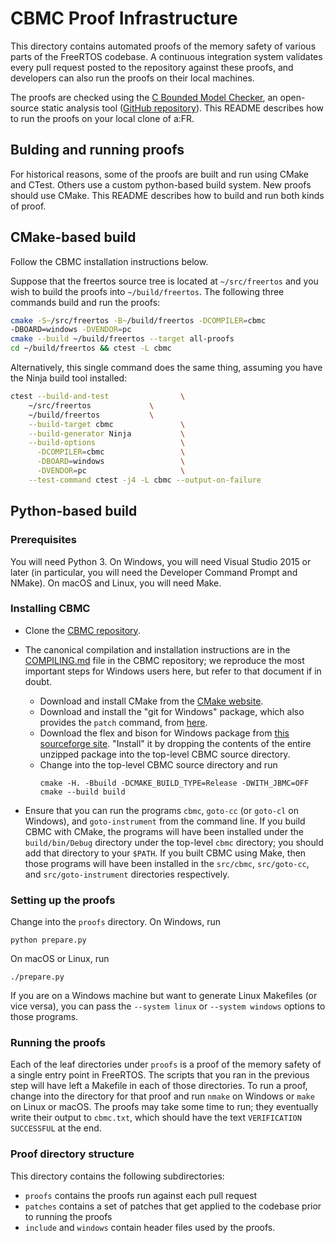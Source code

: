 CBMC Proof Infrastructure
=========================

This directory contains automated proofs of the memory safety of various parts
of the FreeRTOS codebase. A continuous integration system validates every
pull request posted to the repository against these proofs, and developers can
also run the proofs on their local machines.

The proofs are checked using the
[C Bounded Model Checker](http://www.cprover.org/cbmc/), an open-source static
analysis tool
([GitHub repository](https://github.com/diffblue/cbmc)). This README describes
how to run the proofs on your local clone of a:FR.


Bulding and running proofs
--------------------------

For historical reasons, some of the proofs are built and run using CMake
and CTest. Others use a custom python-based build system. New proofs
should use CMake. This README describes how to build and run both kinds
of proof.


CMake-based build
-----------------

Follow the CBMC installation instructions below.

Suppose that the freertos source tree is located at
`~/src/freertos` and you wish to build the proofs into
`~/build/freertos`. The following three commands build and run
the proofs:

```sh
cmake -S~/src/freertos -B~/build/freertos -DCOMPILER=cbmc
-DBOARD=windows -DVENDOR=pc
cmake --build ~/build/freertos --target all-proofs
cd ~/build/freertos && ctest -L cbmc
```

Alternatively, this single command does the same thing, assuming you
have the Ninja build tool installed:

```sh
ctest --build-and-test                \
    ~/src/freertos             \
    ~/build/freertos           \
    --build-target cbmc               \
    --build-generator Ninja           \
    --build-options                   \
      -DCOMPILER=cbmc                 \
      -DBOARD=windows                 \
      -DVENDOR=pc                     \
    --test-command ctest -j4 -L cbmc --output-on-failure
```



Python-based build
------------------

### Prerequisites

You will need Python 3. On Windows, you will need Visual Studio 2015 or later
(in particular, you will need the Developer Command Prompt and NMake). On macOS
and Linux, you will need Make.


### Installing CBMC

- Clone the [CBMC repository](https://github.com/diffblue/cbmc).

- The canonical compilation and installation instructions are in the
  [COMPILING.md](https://github.com/diffblue/cbmc/blob/develop/COMPILING.md)
  file in the CBMC repository; we reproduce the most important steps for
  Windows users here, but refer to that document if in doubt.
  - Download and install CMake from the [CMake website](https://cmake.org/download).
  - Download and install the "git for Windows" package, which also
    provides the `patch` command, from [here](https://git-scm.com/download/win).
  - Download the flex and bison for Windows package from
    [this sourceforge site](https://sourceforge.net/projects/winflexbison).
    "Install" it by dropping the contents of the entire unzipped
    package into the top-level CBMC source directory.
  - Change into the top-level CBMC source directory and run
    ```
    cmake -H. -Bbuild -DCMAKE_BUILD_TYPE=Release -DWITH_JBMC=OFF
    cmake --build build
    ```

- Ensure that you can run the programs `cbmc`, `goto-cc` (or `goto-cl`
  on Windows), and `goto-instrument` from the command line. If you build
  CBMC with CMake, the programs will have been installed under the
  `build/bin/Debug` directory under the top-level `cbmc` directory; you
  should add that directory to your `$PATH`. If you built CBMC using
  Make, then those programs will have been installed in the `src/cbmc`,
  `src/goto-cc`, and `src/goto-instrument` directories respectively.


### Setting up the proofs

Change into the `proofs` directory. On Windows, run
```
python prepare.py
```
On macOS or Linux, run
```
./prepare.py
```
If you are on a Windows machine but want to generate Linux Makefiles (or vice
versa), you can pass the `--system linux` or `--system windows` options to those
programs.


### Running the proofs

Each of the leaf directories under `proofs` is a proof of the memory
safety of a single entry point in FreeRTOS. The scripts that you ran in the
previous step will have left a Makefile in each of those directories. To
run a proof, change into the directory for that proof and run `nmake` on
Windows or `make` on Linux or macOS. The proofs may take some time to
run; they eventually write their output to `cbmc.txt`, which should have
the text `VERIFICATION SUCCESSFUL` at the end.


### Proof directory structure

This directory contains the following subdirectories:

- `proofs` contains the proofs run against each pull request
- `patches` contains a set of patches that get applied to the codebase prior to
  running the proofs
- `include` and `windows` contain header files used by the proofs.
